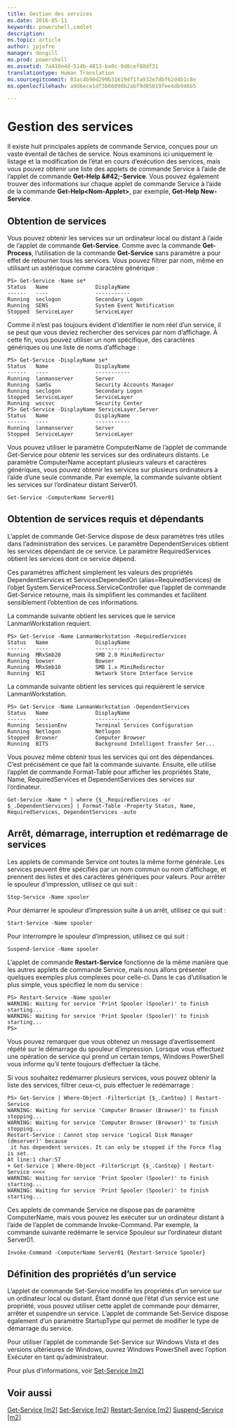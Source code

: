 ```yaml
---
title: Gestion des services
ms.date: 2016-05-11
keywords: powershell,cmdlet
description: 
ms.topic: article
author: jpjofre
manager: dongill
ms.prod: powershell
ms.assetid: 7a410e4d-514b-4813-ba0c-0d8cef88df31
translationtype: Human Translation
ms.sourcegitcommit: 03ac4b90d299b316194f1fa932e7dbf62d4b1c8e
ms.openlocfilehash: a9d6ece1df3b66090b2abf9d85019fee4db946b5

---
```


# Gestion des services
Il existe huit principales applets de commande Service, conçues pour un vaste éventail de tâches de service. Nous examinons ici uniquement le listage et la modification de l’état en cours d’exécution des services, mais vous pouvez obtenir une liste des applets de commande Service à l’aide de l’applet de commande **Get\-Help \&#42;\-Service**. Vous pouvez également trouver des informations sur chaque applet de commande Service à l’aide de la commande **Get\-Help<Nom\-Applet>**, par exemple, **Get\-Help New\-Service**.

## Obtention de services
Vous pouvez obtenir les services sur un ordinateur local ou distant à l’aide de l’applet de commande **Get\-Service**. Comme avec la commande **Get\-Process**, l’utilisation de la commande **Get\-Service** sans paramètre a pour effet de retourner tous les services. Vous pouvez filtrer par nom, même en utilisant un astérisque comme caractère générique :

```
PS> Get-Service -Name se*
Status   Name               DisplayName
------   ----               -----------
Running  seclogon           Secondary Logon
Running  SENS               System Event Notification
Stopped  ServiceLayer       ServiceLayer
```

Comme il n’est pas toujours évident d’identifier le nom réel d’un service, il se peut que vous deviez rechercher des services par nom d’affichage. À cette fin, vous pouvez utiliser un nom spécifique, des caractères génériques ou une liste de noms d’affichage :

```
PS> Get-Service -DisplayName se*
Status   Name               DisplayName
------   ----               -----------
Running  lanmanserver       Server
Running  SamSs              Security Accounts Manager
Running  seclogon           Secondary Logon
Stopped  ServiceLayer       ServiceLayer
Running  wscsvc             Security Center
PS> Get-Service -DisplayName ServiceLayer,Server
Status   Name               DisplayName
------   ----               -----------
Running  lanmanserver       Server
Stopped  ServiceLayer       ServiceLayer
```

Vous pouvez utiliser le paramètre ComputerName de l’applet de commande Get\-Service pour obtenir les services sur des ordinateurs distants. Le paramètre ComputerName acceptant plusieurs valeurs et caractères génériques, vous pouvez obtenir les services sur plusieurs ordinateurs à l’aide d’une seule commande. Par exemple, la commande suivante obtient les services sur l’ordinateur distant Server01.

```
Get-Service -ComputerName Server01
```

## Obtention de services requis et dépendants
L’applet de commande Get\-Service dispose de deux paramètres très utiles dans l’administration des services. Le paramètre DependentServices obtient les services dépendant de ce service. Le paramètre RequiredServices obtient les services dont ce service dépend.

Ces paramètres affichent simplement les valeurs des propriétés DependentServices et ServicesDependedOn (alias\=RequiredServices) de l’objet System.ServiceProcess.ServiceController que l’applet de commande Get\-Service retourne, mais ils simplifient les commandes et facilitent sensiblement l’obtention de ces informations.

La commande suivante obtient les services que le service LanmanWorkstation requiert.

```
PS> Get-Service -Name LanmanWorkstation -RequiredServices
Status   Name               DisplayName
------   ----               -----------
Running  MRxSmb20           SMB 2.0 MiniRedirector
Running  bowser             Bowser
Running  MRxSmb10           SMB 1.x MiniRedirector
Running  NSI                Network Store Interface Service
```

La commande suivante obtient les services qui requièrent le service LanmanWorkstation.

```
PS> Get-Service -Name LanmanWorkstation -DependentServices
Status   Name               DisplayName
------   ----               -----------
Running  SessionEnv         Terminal Services Configuration
Running  Netlogon           Netlogon
Stopped  Browser            Computer Browser
Running  BITS               Background Intelligent Transfer Ser...
```

Vous pouvez même obtenir tous les services qui ont des dépendances. C’est précisément ce que fait la commande suivante. Ensuite, elle utilise l’applet de commande Format\-Table pour afficher les propriétés State, Name, RequiredServices et DependentServices des services sur l’ordinateur.

```
Get-Service -Name * | where {$_.RequiredServices -or $_.DependentServices} | Format-Table -Property Status, Name, RequiredServices, DependentServices -auto
```

## Arrêt, démarrage, interruption et redémarrage de services
Les applets de commande Service ont toutes la même forme générale. Les services peuvent être spécifiés par un nom commun ou nom d’affichage, et prennent des listes et des caractères génériques pour valeurs. Pour arrêter le spouleur d’impression, utilisez ce qui suit :

```
Stop-Service -Name spooler
```

Pour démarrer le spouleur d’impression suite à un arrêt, utilisez ce qui suit :

```
Start-Service -Name spooler
```

Pour interrompre le spouleur d’impression, utilisez ce qui suit :

```
Suspend-Service -Name spooler
```

L’applet de commande **Restart\-Service** fonctionne de la même manière que les autres applets de commande Service, mais nous allons présenter quelques exemples plus complexes pour celle-ci. Dans le cas d’utilisation le plus simple, vous spécifiez le nom du service :

```
PS> Restart-Service -Name spooler
WARNING: Waiting for service 'Print Spooler (Spooler)' to finish starting...
WARNING: Waiting for service 'Print Spooler (Spooler)' to finish starting...
PS>
```

Vous pouvez remarquer que vous obtenez un message d’avertissement répété sur le démarrage du spouleur d’impression. Lorsque vous effectuez une opération de service qui prend un certain temps, Windows PowerShell vous informe qu’il tente toujours d’effectuer la tâche.

Si vous souhaitez redémarrer plusieurs services, vous pouvez obtenir la liste des services, filtrer ceux-ci, puis effectuer le redémarrage :

```
PS> Get-Service | Where-Object -FilterScript {$_.CanStop} | Restart-Service
WARNING: Waiting for service 'Computer Browser (Browser)' to finish stopping...
WARNING: Waiting for service 'Computer Browser (Browser)' to finish stopping...
Restart-Service : Cannot stop service 'Logical Disk Manager (dmserver)' because
 it has dependent services. It can only be stopped if the Force flag is set.
At line:1 char:57
+ Get-Service | Where-Object -FilterScript {$_.CanStop} | Restart-Service <<<<
WARNING: Waiting for service 'Print Spooler (Spooler)' to finish starting...
WARNING: Waiting for service 'Print Spooler (Spooler)' to finish starting...
```

Ces applets de commande Service ne dispose pas de paramètre ComputerName, mais vous pouvez les exécuter sur un ordinateur distant à l’aide de l’applet de commande Invoke\-Command. Par exemple, la commande suivante redémarre le service Spouleur sur l’ordinateur distant Server01.

```
Invoke-Command -ComputerName Server01 {Restart-Service Spooler}
```

## Définition des propriétés d’un service
L’applet de commande Set\-Service modifie les propriétés d’un service sur un ordinateur local ou distant. Étant donné que l’état d’un service est une propriété, vous pouvez utiliser cette applet de commande pour démarrer, arrêter et suspendre un service. L’applet de commande Set\-Service dispose également d’un paramètre StartupType qui permet de modifier le type de démarrage du service.

Pour utiliser l’applet de commande Set\-Service sur Windows Vista et des versions ultérieures de Windows, ouvrez Windows PowerShell avec l’option Exécuter en tant qu’administrateur.

Pour plus d’informations, voir [Set-Service [m2]](https://technet.microsoft.com/en-us/library/b71e29ed-372b-4e32-a4b7-5eb6216e56c3)

## Voir aussi
[Get-Service [m2]](https://technet.microsoft.com/en-us/library/0a09cb22-0a1c-4a79-9851-4e53075f9cf6)
[Set-Service [m2]](https://technet.microsoft.com/en-us/library/b71e29ed-372b-4e32-a4b7-5eb6216e56c3)
[Restart-Service [m2]](https://technet.microsoft.com/en-us/library/45acf50d-2277-4523-baf7-ce7ced977d0f)
[Suspend-Service [m2]](https://technet.microsoft.com/en-us/library/c8492b87-0e21-4faf-8054-3c83c2ec2826)




<!--HONumber=Jun16_HO4-->


